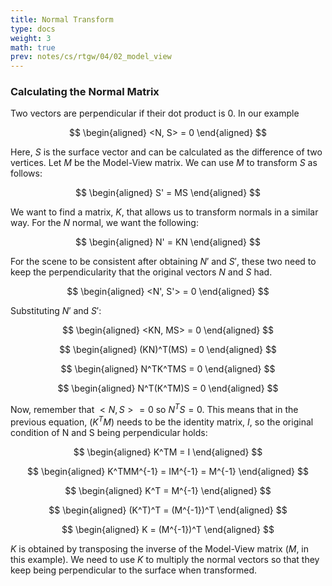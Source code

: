 ```yaml
---
title: Normal Transform
type: docs
weight: 3
math: true
prev: notes/cs/rtgw/04/02_model_view
---
```


### Calculating the Normal Matrix

Two vectors are perpendicular if their dot product is $0$. In our example

$$
\begin{aligned}
<N, S> = 0
\end{aligned}
$$

Here, $S$ is the surface vector and can be calculated as the difference of two vertices. Let $M$ be the Model-View matrix. We can use $M$ to transform $S$ as follows:

$$
\begin{aligned}
S' = MS
\end{aligned}
$$

We want to find a matrix, $K$, that allows us to transform normals in a similar way. For the $N$ normal, we want the following:

$$
\begin{aligned}
N' = KN
\end{aligned}
$$

For the scene to be consistent after obtaining $N'$ and $S'$, these two need to keep the perpendicularity that the original vectors $N$ and $S$ had.

$$
\begin{aligned}
<N', S'> = 0
\end{aligned}
$$

Substituting $N'$ and $S'$:

$$
\begin{aligned}
<KN, MS> = 0
\end{aligned}
$$

$$
\begin{aligned}
(KN)^T(MS) = 0
\end{aligned}
$$

$$
\begin{aligned}
N^TK^TMS = 0
\end{aligned}
$$

$$
\begin{aligned}
N^T(K^TM)S = 0
\end{aligned}
$$

Now, remember that $<N, S> = 0$ so $N^TS = 0$. This means that in the previous equation, $(K^TM)$ needs to be the identity matrix, $I$, so the original condition of N and S being perpendicular holds:

$$
\begin{aligned}
K^TM = I
\end{aligned}
$$

$$
\begin{aligned}
K^TMM^{-1} = IM^{-1} = M^{-1}
\end{aligned}
$$

$$
\begin{aligned}
K^T = M^{-1}
\end{aligned}
$$

$$
\begin{aligned}
(K^T)^T = (M^{-1})^T
\end{aligned}
$$

$$
\begin{aligned}
K = (M^{-1})^T
\end{aligned}
$$

$K$ is obtained by transposing the inverse of the Model-View matrix ($M$, in this example). We need to use $K$ to multiply the normal vectors so that they keep being perpendicular to the surface when transformed.
